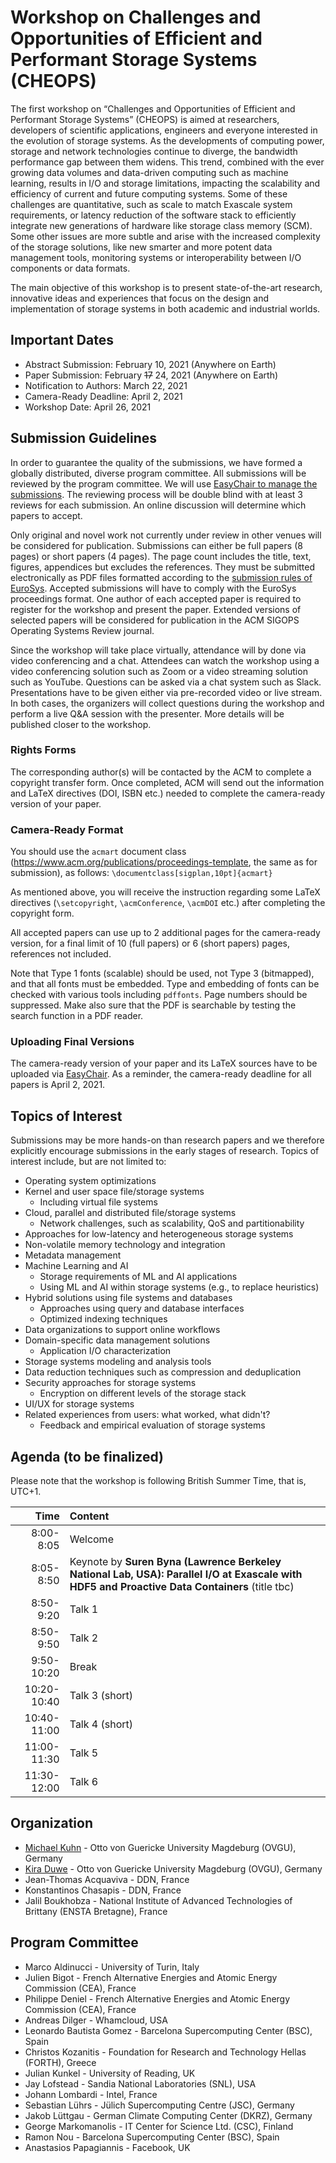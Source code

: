 # Workshop on Challenges and Opportunities of Efficient and Performant Storage Systems (CHEOPS)

The first workshop on “Challenges and Opportunities of Efficient and Performant Storage Systems” (CHEOPS) is aimed at researchers, developers of scientific applications, engineers and everyone interested in the evolution of storage systems. As the developments of computing power, storage and network technologies continue to diverge, the bandwidth performance gap between them widens. This trend, combined with the ever growing data volumes and data-driven computing such as machine learning, results in I/O and storage limitations, impacting the scalability and efficiency of current and future computing systems. Some of these challenges are quantitative, such as scale to match Exascale system requirements, or latency reduction of the software stack  to efficiently integrate new generations of hardware like storage class memory (SCM). Some other issues are more subtle and arise with the increased complexity of the storage solutions, like new smarter and more potent data management tools, monitoring systems or interoperability between I/O components or data formats.

The main objective of this workshop is to present state-of-the-art research, innovative ideas and experiences that focus on the design and implementation of storage systems in both academic and industrial worlds.

## Important Dates

- Abstract Submission: February 10, 2021 (Anywhere on Earth)
- Paper Submission: February ~~17~~ 24, 2021 (Anywhere on Earth)
- Notification to Authors: March 22, 2021
- Camera-Ready Deadline: April 2, 2021
- Workshop Date: April 26, 2021

## Submission Guidelines

In order to guarantee the quality of the submissions, we have formed a globally distributed, diverse program committee. All submissions will be reviewed by the program committee. We will use [EasyChair to manage the submissions](https://easychair.org/conferences/?conf=cheops21). The reviewing process will be double blind with at least 3 reviews for each submission. An online discussion will determine which papers to accept.

Only original and novel work not currently under review in other venues will be considered for publication. Submissions can either be full papers (8 pages) or short papers (4 pages). The page count includes the title, text, figures, appendices but excludes the references. They must be submitted electronically as PDF files formatted according to the [submission rules of EuroSys](https://2021.eurosys.org/cfp.html#cfp). Accepted submissions will have to comply with the EuroSys proceedings format. One author of each accepted paper is required to register for the workshop and present the paper. Extended versions of selected papers will be considered for publication in the ACM SIGOPS Operating Systems Review journal.

Since the workshop will take place virtually, attendance will by done via video conferencing and a chat. Attendees can watch the workshop using a video conferencing solution such as Zoom or a video streaming solution such as YouTube. Questions can be asked via a chat system such as Slack. Presentations have to be given either via pre-recorded video or live stream. In both cases, the organizers will collect questions during the workshop and perform a live Q&A session with the presenter. More details will be published closer to the workshop.

### Rights Forms

The corresponding author(s) will be contacted by the ACM to complete a copyright transfer form.
Once completed, ACM will send out the information and LaTeX directives (DOI, ISBN etc.) needed to complete the camera-ready version of your paper.

### Camera-Ready Format

You should use the `acmart` document class (<https://www.acm.org/publications/proceedings-template>, the same as for submission), as follows: `\documentclass[sigplan,10pt]{acmart}`

As mentioned above, you will receive the instruction regarding some LaTeX directives (`\setcopyright`, `\acmConference`, `\acmDOI` etc.) after completing the copyright form.

All accepted papers can use up to 2 additional pages for the camera-ready version, for a final limit of 10 (full papers) or 6 (short papers) pages, references not included.

Note that Type 1 fonts (scalable) should be used, not Type 3 (bitmapped), and that all fonts must be embedded.
Type and embedding of fonts can be checked with various tools including `pdffonts`.
Page numbers should be suppressed.
Make also sure that the PDF is searchable by testing the search function in a PDF reader.

### Uploading Final Versions

The camera-ready version of your paper and its LaTeX sources have to be uploaded via [EasyChair](https://easychair.org/conferences/?conf=cheops21).
As a reminder, the camera-ready deadline for all papers is April 2, 2021.

## Topics of Interest

Submissions may be more hands-on than research papers and we therefore explicitly encourage submissions in the early stages of research. Topics of interest include, but are not limited to:

- Operating system optimizations
- Kernel and user space file/storage systems
  - Including virtual file systems
- Cloud, parallel and distributed file/storage systems
  - Network challenges, such as scalability, QoS and partitionability
- Approaches for low-latency and heterogeneous storage systems
- Non-volatile memory technology and integration
- Metadata management
- Machine Learning and AI
  - Storage requirements of ML and AI applications
  - Using ML and AI within storage systems (e.g., to replace heuristics)
- Hybrid solutions using file systems and databases
  - Approaches using query and database interfaces
  - Optimized indexing techniques
- Data organizations to support online workflows
- Domain-specific data management solutions
  - Application I/O characterization
- Storage systems modeling and analysis tools
- Data reduction techniques such as compression and deduplication
- Security approaches for storage systems
  - Encryption on different levels of the storage stack
- UI/UX for storage systems
- Related experiences from users: what worked, what didn't?
  - Feedback and empirical evaluation of storage systems

## Agenda (to be finalized)

Please note that the workshop is following British Summer Time, that is, UTC+1.

| Time        | Content                                                       |
|------------:|:--------------------------------------------------------------|
|   8:00-8:05 | Welcome                                                       |
|   8:05-8:50 | Keynote by **Suren Byna (Lawrence Berkeley National Lab, USA): Parallel I/O at Exascale with HDF5 and Proactive Data Containers** (title tbc) |
|   8:50-9:20 | Talk 1                                                        |
|   8:50-9:50 | Talk 2                                                        |
|  9:50-10:20 | Break                                                         |
| 10:20-10:40 | Talk 3 (short)                                                |
| 10:40-11:00 | Talk 4 (short)                                                |
| 11:00-11:30 | Talk 5                                                        |
| 11:30-12:00 | Talk 6                                                        |

## Organization

- [Michael Kuhn](https://parcio.ovgu.de/People/Michael+Kuhn.html) - Otto von Guericke University Magdeburg (OVGU), Germany
- [Kira Duwe](https://parcio.ovgu.de/People/Kira+Duwe.html) - Otto von Guericke University Magdeburg (OVGU), Germany
- Jean-Thomas Acquaviva - DDN, France
- Konstantinos Chasapis - DDN, France
- Jalil Boukhobza - National Institute of Advanced Technologies of Brittany (ENSTA Bretagne), France

## Program Committee

- Marco Aldinucci - University of Turin, Italy
- Julien Bigot - French Alternative Energies and Atomic Energy Commission (CEA), France
- Philippe Deniel - French Alternative Energies and Atomic Energy Commission (CEA), France
- Andreas Dilger - Whamcloud, USA
- Leonardo Bautista Gomez - Barcelona Supercomputing Center (BSC), Spain
- Christos Kozanitis - Foundation for Research and Technology Hellas (FORTH), Greece
- Julian Kunkel - University of Reading, UK
- Jay Lofstead - Sandia National Laboratories (SNL), USA
- Johann Lombardi - Intel, France
- Sebastian Lührs - Jülich Supercomputing Centre (JSC), Germany
- Jakob Lüttgau - German Climate Computing Center (DKRZ), Germany
- George Markomanolis - IT Center for Science Ltd. (CSC), Finland
- Ramon Nou - Barcelona Supercomputing Center (BSC), Spain
- Anastasios Papagiannis - Facebook, UK
